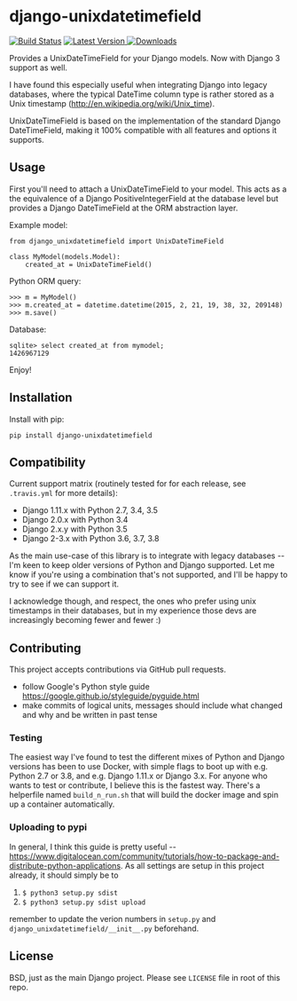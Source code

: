 # django-unixdatetimefield

[![Build Status](https://travis-ci.org/Niklas9/django-unixdatetimefield.svg?branch=master)](https://travis-ci.org/Niklas9/django-unixdatetimefield)
[![Latest Version](https://img.shields.io/pypi/v/django-unixdatetimefield.svg?style=flat) ](https://pypi.python.org/pypi/django-unixdatetimefield/)
[![Downloads](https://pepy.tech/badge/django-unixdatetimefield/week)](https://pepy.tech/project/django-unixdatetimefield)

Provides a UnixDateTimeField for your Django models. Now with Django 3 support as well.

I have found this especially useful when integrating Django into legacy
databases, where the typical DateTime column type is rather stored as a Unix
timestamp (http://en.wikipedia.org/wiki/Unix_time).

UnixDateTimeField is based on the implementation of the standard Django
DateTimeField, making it 100% compatible with all features and options it
supports.


## Usage

First you'll need to attach a UnixDateTimeField to your model. This acts as a
the equivalence of a Django PositiveIntegerField at the database level but
provides a Django DateTimeField at the ORM abstraction layer.

Example model:

	from django_unixdatetimefield import UnixDateTimeField

	class MyModel(models.Model):
		created_at = UnixDateTimeField()

Python ORM query:

    >>> m = MyModel()
    >>> m.created_at = datetime.datetime(2015, 2, 21, 19, 38, 32, 209148)
    >>> m.save()

Database:

    sqlite> select created_at from mymodel;
    1426967129

Enjoy!


## Installation

Install with pip:

	pip install django-unixdatetimefield


## Compatibility
Current support matrix (routinely tested for for each release, see `.travis.yml` for more details):

* Django 1.11.x with Python 2.7, 3.4, 3.5
* Django 2.0.x with Python 3.4
* Django 2.x.y with Python 3.5
* Django 2-3.x with Python 3.6, 3.7, 3.8

As the main use-case of this library is to integrate with legacy databases -- I'm keen to keep older versions of Python and Django supported. Let me know if you're using a combination that's not supported, and I'll be happy to try to see if we can support it.

I acknowledge though, and respect, the ones who prefer using unix timestamps in their databases, but in my experience those devs are increasingly becoming fewer and fewer :)


## Contributing
This project accepts contributions via GitHub pull requests.

* follow Google's Python style guide
  https://google.github.io/styleguide/pyguide.html
* make commits of logical units, messages should include what changed and why
  and be written in past tense

### Testing
The easiest way I've found to test the different mixes of Python and Django
versions has been to use Docker, with simple flags to boot up with e.g. Python 2.7
or 3.8, and e.g. Django 1.11.x or Django 3.x. For anyone who wants to test or contribute, I believe this is the fastest way.
There's a helperfile named `build_n_run.sh` that will build the docker image and spin up a container automatically.

### Uploading to pypi
In general,  I think this guide is pretty useful -- https://www.digitalocean.com/community/tutorials/how-to-package-and-distribute-python-applications.
As all settings are setup in this project already, it should simply be to

  1. `$ python3 setup.py sdist`
  2. `$ python3 setup.py sdist upload`

remember to update the verion numbers in `setup.py` and `django_unixdatetimefield/__init__.py` beforehand.


## License
BSD, just as the main Django project. Please see `LICENSE` file in root of this repo.

